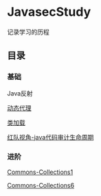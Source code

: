 # JavasecStudy
记录学习的历程

## 目录

### 基础

Java反射

[动态代理](https://github.com/Shear1n/JavasecStudy/tree/main/%E5%8A%A8%E6%80%81%E4%BB%A3%E7%90%86)

[类加载](https://github.com/Shear1n/JavasecStudy/tree/main/%E7%B1%BB%E5%8A%A0%E8%BD%BD)

[红队视角-java代码审计生命周期](https://www.secpulse.com/archives/193771.html)



### 进阶

[Commons-Collections1](https://shear1n.github.io/2024/01/18/Commons-Collections%E5%88%A9%E7%94%A8%E9%93%BE%E5%88%86%E6%9E%90/)

[Commons-Collections6](https://shear1n.github.io/2024/01/19/Commons-Collections6%E5%88%A9%E7%94%A8%E9%93%BE%E5%88%86%E6%9E%90/)
